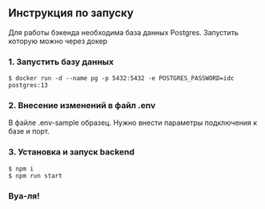 ## Инструкция по запуску

Для работы бэкенда необходима база данных Postgres. Запустить которую можно через докер

### 1. Запустить базу данных

`$ docker run -d --name pg -p 5432:5432 -e POSTGRES_PASSWORD=idc postgres:13`

### 2. Внесение изменений в файл .env

В файле .env-sample образец. Нужно внести параметры подключения к базе и порт.

### 3. Установка и запуск backend

```
$ npm i
$ npm run start
```

### Вуа-ля!
